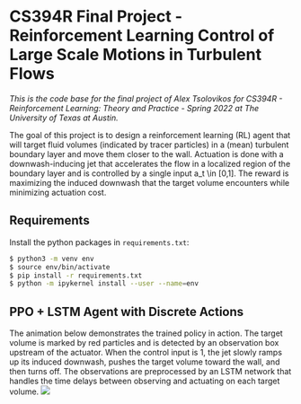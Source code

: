 # CS394R Final Project - Reinforcement Learning Control of Large Scale Motions in Turbulent Flows

*This is the code base for the final project of Alex Tsolovikos for CS394R - Reinforcement Learning: Theory and Practice - Spring 2022 at The University of Texas at Austin.*

The goal of this project is to design a reinforcement learning (RL) agent that will target fluid volumes (indicated by tracer particles) in a (mean) turbulent boundary layer and move them closer to the wall. Actuation is done with a downwash-inducing jet that accelerates the flow in a localized region of the boundary layer and is controlled by a single input a_t \in [0,1]. The reward is maximizing the induced downwash that the target volume encounters while minimizing actuation cost.

## Requirements
Install the python packages in `requirements.txt`:

```sh
$ python3 -m venv env
$ source env/bin/activate
$ pip install -r requirements.txt
$ python -m ipykernel install --user --name=env
`````````

## PPO + LSTM Agent with Discrete Actions
The animation below demonstrates the trained policy in action. The target volume is marked by red particles and is detected by an observation box upstream of the actuator. When the control input is 1, the jet slowly ramps up its induced downwash, pushes the target volume toward the wall, and then turns off. The observations are preprocessed by an LSTM network that handles the time delays between observing and actuating on each target volume.
![](figs/ppo_lstm_discrete.gif)
